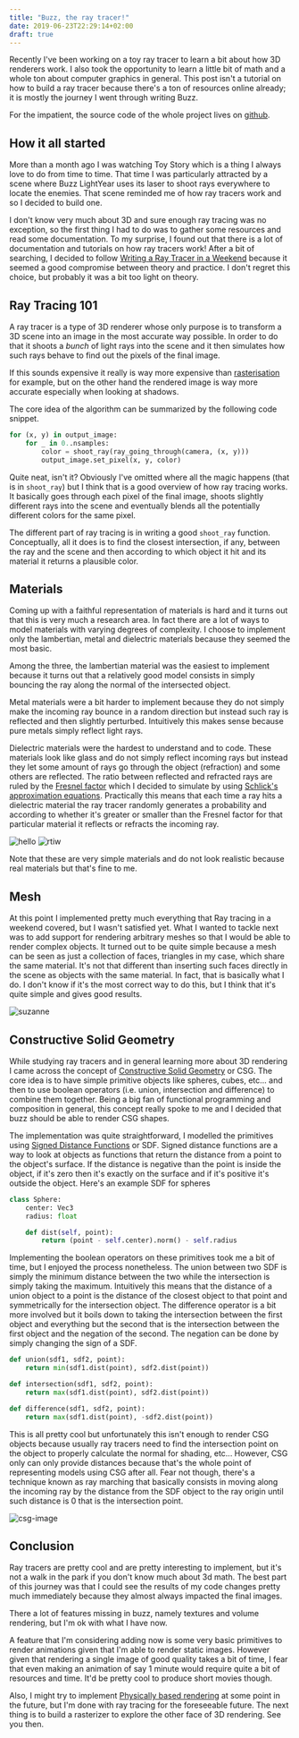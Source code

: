 ```yaml
---
title: "Buzz, the ray tracer!"
date: 2019-06-23T22:29:14+02:00
draft: true
---
```


Recently I've been working on a toy ray tracer to learn a bit about how 3D
renderers work. I also took the opportunity to learn a little bit of math and a
whole ton about computer graphics in general. This post isn't a tutorial on how
to build a ray tracer because there's a ton of resources online already; it is
mostly the journey I went through writing Buzz.

For the impatient, the source code of the whole project lives on
[github][r3d-repo].

## How it all started

More than a month ago I was watching Toy Story which is a thing I always love
to do from time to time. That time I was particularly attracted by a scene
where Buzz LightYear uses its laser to shoot rays everywhere to locate the
enemies. That scene reminded me of how ray tracers work and so I decided to
build one.

I don't know very much about 3D and sure enough ray tracing was no exception,
so the first thing I had to do was to gather some resources and read some
documentation. To my surprise, I found out that there is a lot of documentation
and tutorials on how ray tracers work! After a bit of searching, I decided to
follow [Writing a Ray Tracer in a Weekend][wrtiw-repo] because it seemed a good
compromise between theory and practice. I don't regret this choice, but
probably it was a bit too light on theory.

## Ray Tracing 101

A ray tracer is a type of 3D renderer whose only purpose is to transform a 3D
scene into an image in the most accurate way possible. In order to do that it
shoots a _bunch_ of light rays into the scene and it then simulates how such
rays behave to find out the pixels of the final image.

If this sounds expensive it really is way more expensive than
[rasterisation][rasterisation] for example, but on the other hand the rendered
image is way more accurate especially when looking at shadows.

The core idea of the algorithm can be summarized by the following code snippet.

```python
for (x, y) in output_image:
    for _ in 0..nsamples:
        color = shoot_ray(ray_going_through(camera, (x, y)))
        output_image.set_pixel(x, y, color)
```

Quite neat, isn't it? Obviously I've omitted where all the magic happens (that
is in `shoot_ray`) but I think that is a good overview of how ray tracing
works. It basically goes through each pixel of the final image, shoots slightly
different rays into the scene and eventually blends all the potentially
different colors for the same pixel.

The different part of ray tracing is in writing a good `shoot_ray` function.
Conceptually, all it does is to find the closest intersection, if any, between
the ray and the scene and then according to which object it hit and its
material it returns a plausible color.

## Materials

Coming up with a faithful representation of materials is hard and it turns out
that this is very much a research area. In fact there are a lot of ways to
model materials with varying degrees of complexity. I choose to implement only
the lambertian, metal and dielectric materials because they seemed the most
basic.

Among the three, the lambertian material was the easiest to implement because it
turns out that a relatively good model consists in simply bouncing the ray along
the normal of the intersected object.

Metal materials were a bit harder to implement because they do not simply make
the incoming ray bounce in a random direction but instead such ray is reflected
and then slightly perturbed. Intuitively this makes sense because pure metals
simply reflect light rays.

Dielectric materials were the hardest to understand and to code. These materials
look like glass and do not simply reflect incoming rays but instead they let
some amount of rays go through the object (refraction) and some others are
reflected. The ratio between reflected and refracted rays are ruled by the
[Fresnel factor][fresnel-factor] which I decided to simulate by using [Schlick's
approximation equations][schlick-approx]. Practically this means that each time
a ray hits a dielectric material the ray tracer randomly generates a probability
and according to whether it's greater or smaller than the Fresnel factor for
that particular material it reflects or refracts the incoming ray.

![hello](/post/buzz/hello.png)
![rtiw](/post/buzz/ray-tracing-in-a-weekend-cover.png)

Note that these are very simple materials and do not look realistic because real
materials but that's fine to me.

## Mesh

At this point I implemented pretty much everything that Ray tracing in a weekend
covered, but I wasn't satisfied yet. What I wanted to tackle next was to add
support for rendering arbitrary meshes so that I would be able to render complex
objects. It turned out to be quite simple because a mesh can be seen as just a
collection of faces, triangles in my case, which share the same material. It's
not that different than inserting such faces directly in the scene as objects
with the same material. In fact, that is basically what I do. I don't know if
it's the most correct way to do this, but I think that it's quite simple and
gives good results.

![suzanne](/post/buzz/suzanne.png)

## Constructive Solid Geometry

While studying ray tracers and in general learning more about 3D rendering I
came across the concept of [Constructive Solid Geometry][csg] or CSG. The core
idea is to have simple primitive objects like spheres, cubes, etc... and then to
use boolean operators (i.e. union, intersection and difference) to combine them
together. Being a big fan of functional programming and composition in general,
this concept really spoke to me and I decided that buzz should be able to render
CSG shapes.

The implementation was quite straightforward, I modelled the primitives using
[Signed Distance Functions][signed-distance-functions] or SDF. Signed distance
functions are a way to look at objects as functions that return the distance
from a point to the object's surface. If the distance is negative than the point
is inside the object, if it's zero then it's exactly on the surface and if it's
positive it's outside the object. Here's an example SDF for spheres

```python
class Sphere:
    center: Vec3
    radius: float

    def dist(self, point):
        return (point - self.center).norm() - self.radius

```

Implementing the boolean operators on these primitives took me a bit of time,
but I enjoyed the process nonetheless. The union between two SDF is simply the
minimum distance between the two while the intersection is simply taking the
maximum. Intuitively this means that the distance of a union object to a point
is the distance of the closest object to that point and symmetrically for the
intersection object. The difference operator is a bit more involved but it boils
down to taking the intersection between the first object and everything but the
second that is the intersection between the first object and the negation of the
second. The negation can be done by simply changing the sign of a SDF.

```python
def union(sdf1, sdf2, point):
    return min(sdf1.dist(point), sdf2.dist(point))

def intersection(sdf1, sdf2, point):
    return max(sdf1.dist(point), sdf2.dist(point))

def difference(sdf1, sdf2, point):
    return max(sdf1.dist(point), -sdf2.dist(point))
```

This is all pretty cool but unfortunately this isn't enough to render CSG
objects because usually ray tracers need to find the intersection point on the
object to properly calculate the normal for shading, etc... However, CSG only
can only provide distances because that's the whole point of representing models
using CSG after all. Fear not though, there's a technique known as ray marching
that basically consists in moving along the incoming ray by the distance from
the SDF object to the ray origin until such distance is 0 that is the
intersection point.

![csg-image](/post/buzz/csg.png)

## Conclusion

Ray tracers are pretty cool and are pretty interesting to implement, but it's
not a walk in the park if you don't know much about 3d math. The best part of
this journey was that I could see the results of my code changes pretty much
immediately because they almost always impacted the final images.

There a lot of features missing in buzz, namely textures and volume rendering,
but I'm ok with what I have now.

A feature that I'm considering adding now is some very basic primitives to
render animations given that I'm able to render static images. However given
that rendering a single image of good quality takes a bit of time, I fear that
even making an animation of say 1 minute would require quite a bit of resources
and time. It'd be pretty cool to produce short movies though.

Also, I might try to implement [Physically based rendering][pbr] at some point
in the future, but I'm done with ray tracing for the foreseeable future. The
next thing is to build a rasterizer to explore the other face of 3D rendering.
See you then.

[r3d-repo]: https://github.com/d-dorazio/r3d.git
[wrtiw-repo]: https://github.com/petershirley/raytracinginoneweekend
[rasterisation]: https://en.wikipedia.org/wiki/Rasterisation
[fresnel-factor]: https://en.wikipedia.org/wiki/Fresnel_equations
[schlick-approx]: https://en.wikipedia.org/wiki/Schlick's_approximation
[pbr]: https://en.wikipedia.org/wiki/Physically_based_rendering
[csg]: https://en.wikipedia.org/wiki/Constructive_solid_geometry
[signed-distance-functions]: https://en.wikipedia.org/wiki/Signed_distance_function
